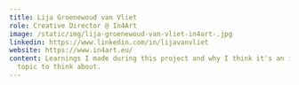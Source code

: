```yaml
---
title: Lija Groenewoud van Vliet
role: Creative Director @ In4Art
image: /static/img/lija-groenewoud-van-vliet-in4art-.jpg
linkedin: https://www.linkedin.com/in/lijavanvliet
website: https://www.in4art.eu/
content: Learnings I made during this project and why I think it's an important
  topic to think about.
---
```

